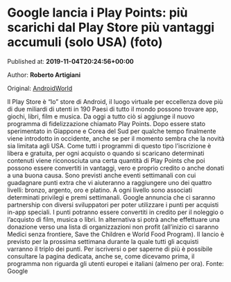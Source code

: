 
# Google lancia i Play Points: più scarichi dal Play Store più vantaggi accumuli (solo USA) (foto)

Published at: **2019-11-04T20:24:56+00:00**

Author: **Roberto Artigiani**

Original: [AndroidWorld](https://www.androidworld.it/2019/11/04/google-lancia-play-points-piu-scarichi-dal-play-store-piu-vantaggi-accumuli-solo-usa-foto-678235/)

Il Play Store è “lo” store di Android, il luogo virtuale per eccellenza dove più di due miliardi di utenti in 190 Paesi di tutto il mondo possono trovare app, giochi, libri, film e musica. Da oggi a tutto ciò si aggiunge il nuovo programma di fidelizzazione chiamato Play Points. Dopo essere stato sperimentato in Giappone e Corea del Sud per qualche tempo finalmente viene introdotto in occidente, anche se per il momento sembra che la novità sia limitata agli USA.
Come tutti i programmi di questo tipo l’iscrizione è libera e gratuita, per ogni acquisto o quando si scaricano determinati contenuti viene riconosciuta una certa quantità di Play Points che poi possono essere convertiti in vantaggi, vero e proprio credito o anche donati a una buona causa. Sono previsti anche eventi settimanali con cui guadagnare punti extra che vi aiuteranno a raggiungere uno dei quattro livelli: bronzo, argento, oro e platino. A ogni livello sono associati determinati privilegi e premi settimanali.
Google annuncia che ci saranno partnership con diversi sviluppatori per poter utilizzare i punti per acquisti in-app speciali. I punti potranno essere convertiti in credito per il noleggio o l’acquisto di film, musica o libri. In alternativa si potrà anche effettuare una donazione verso una lista di organizzazioni non profit (all’inizio ci saranno Medici senza frontiere, Save the Children e World Food Program).
Il lancio è previsto per la prossima settimana durante la quale tutti gli acquisti varranno il triplo dei punti. Per iscriversi o per saperne di più è possibile consultare la pagina dedicata, anche se, come dicevamo prima, il programma non riguarda gli utenti europei e italiani (almeno per ora).
Fonte: Google
